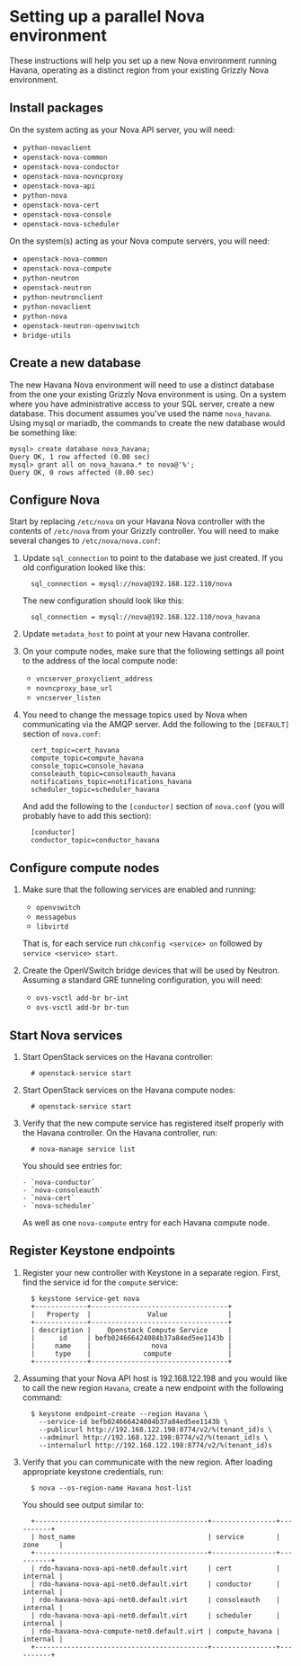 # Setting up a parallel Nova environment

These instructions will help you set up a new Nova environment running
Havana, operating as a distinct region from your existing Grizzly Nova
environment.

## Install packages

On the system acting as your Nova API server, you will need:

- `python-novaclient`
- `openstack-nova-common`
- `openstack-nova-conductor`
- `openstack-nova-novncproxy`
- `openstack-nova-api`
- `python-nova`
- `openstack-nova-cert`
- `openstack-nova-console`
- `openstack-nova-scheduler`

On the system(s) acting as your Nova compute servers, you will need:

- `openstack-nova-common`
- `openstack-nova-compute`
- `python-neutron`
- `openstack-neutron`
- `python-neutronclient`
- `python-novaclient`
- `python-nova`
- `openstack-neutron-openvswitch`
- `bridge-utils`

## Create a new database

The new Havana Nova environment will need to use a distinct database
from the one your existing Grizzly Nova environment is using.
On a system where you have administrative access to your SQL server,
create a new database.  This document assumes you've used the name
`nova_havana`.  Using mysql or mariadb, the commands to create the new
database would be something like:

    mysql> create database nova_havana;
    Query OK, 1 row affected (0.00 sec)
    mysql> grant all on nova_havana.* to nova@'%';
    Query OK, 0 rows affected (0.00 sec)

## Configure Nova

Start by replacing `/etc/nova` on your Havana Nova controller with the
contents of `/etc/nova` from your Grizzly controller.  You will need
to make several changes to `/etc/nova/nova.conf`:

1. Update `sql_connection` to point to the database we just created.
   If you old configuration looked like this:

         sql_connection = mysql://nova@192.168.122.110/nova

     The new configuration should look like this:

         sql_connection = mysql://nova@192.168.122.110/nova_havana

1. Update `metadata_host` to point at your new Havana controller.

1. On your compute nodes, make sure that the following settings all
   point to the address of the local compute node:

     - `vncserver_proxyclient_address`
     - `novncproxy_base_url`
     - `vncserver_listen`

1. You need to change the message topics used by Nova when
   communicating via the AMQP server.  Add the following to the
   `[DEFAULT]` section of `nova.conf`:  

         cert_topic=cert_havana
         compute_topic=compute_havana
         console_topic=console_havana
         consoleauth_topic=consoleauth_havana
         notifications_topic=notifications_havana
         scheduler_topic=scheduler_havana

     And add the following to the `[conductor]` section of `nova.conf`
     (you will probably have to add this section):

         [conductor]
         conductor_topic=conductor_havana

## Configure compute nodes

1. Make sure that the following services are enabled and running:

     - `openvswitch`
     - `messagebus`
     - `libvirtd`

     That is, for each service run `chkconfig <service> on` followed
     by `service <service> start`.

1. Create the OpenVSwitch bridge devices that will be used by Neutron.
   Assuming a standard GRE tunneling configuration, you will need:

     - `ovs-vsctl add-br br-int`
     - `ovs-vsctl add-br br-tun`

## Start Nova services

1. Start OpenStack services on the Havana controller:

         # openstack-service start

1. Start OpenStack services on the Havana compute nodes:

         # openstack-service start

1. Verify that the new compute service has registered itself properly
   with the Havana controller.  On the Havana controller, run:

         # nova-manage service list

     You should see entries for:

       - `nova-conductor`
       - `nova-consoleauth`
       - `nova-cert`
       - `nova-scheduler`

     As well as one `nova-compute` entry for each Havana compute node.

## Register Keystone endpoints

1. Register your new controller with Keystone in a separate region.
   First, find the service id for the `compute` service:

         $ keystone service-get nova
         +-------------+----------------------------------+
         |   Property  |              Value               |
         +-------------+----------------------------------+
         | description |    Openstack Compute Service     |
         |      id     | befb024666424084b37a84ed5ee1143b |
         |     name    |               nova               |
         |     type    |             compute              |
         +-------------+----------------------------------+

1. Assuming that your Nova API host is 192.168.122.198 and you would like to call the new region `Havana`, create a new endpoint with the following command:

         $ keystone endpoint-create --region Havana \
           --service-id befb024666424084b37a84ed5ee1143b \
           --publicurl http://192.168.122.198:8774/v2/%(tenant_id)s \
           --adminurl http://192.168.122.198:8774/v2/%(tenant_id)s \
           --internalurl http://192.168.122.198:8774/v2/%(tenant_id)s
 
1. Verify that you can communicate with the new region.  After loading
   appropriate keystone credentials, run:

         $ nova --os-region-name Havana host-list
   
     You should see output similar to:

         +-------------------------------------------+----------------+----------+
         | host_name                                 | service        | zone     |
         +-------------------------------------------+----------------+----------+
         | rdo-havana-nova-api-net0.default.virt     | cert           | internal |
         | rdo-havana-nova-api-net0.default.virt     | conductor      | internal |
         | rdo-havana-nova-api-net0.default.virt     | consoleauth    | internal |
         | rdo-havana-nova-api-net0.default.virt     | scheduler      | internal |
         | rdo-havana-nova-compute-net0.default.virt | compute_havana | internal |
         +-------------------------------------------+----------------+----------+

